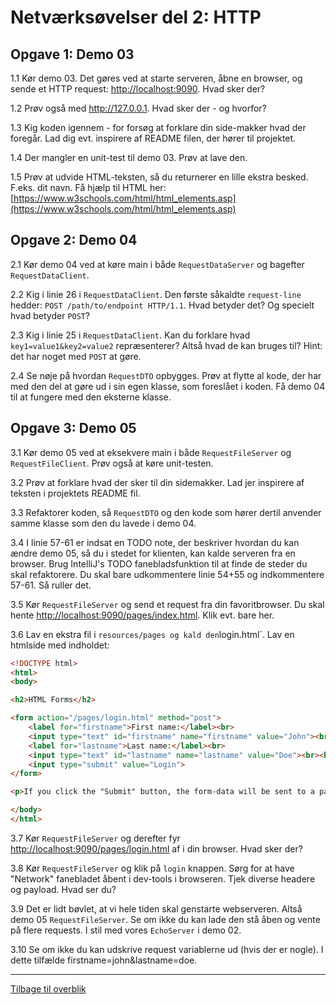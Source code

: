 # Netværksøvelser del 2: HTTP

## Opgave 1: Demo 03

1.1 Kør demo 03. Det gøres ved at starte serveren, åbne en browser,
og sende et HTTP request: <http://localhost:9090>. Hvad sker der?

1.2 Prøv også med <http://127.0.0.1>. Hvad sker der - og hvorfor?

1.3 Kig koden igennem - for forsøg at forklare din side-makker hvad der foregår. Lad dig evt. inspirere af README filen, der hører til projektet.

1.4 Der mangler en unit-test til demo 03. Prøv at lave den.

1.5 Prøv at udvide HTML-teksten, så du returnerer en lille ekstra
besked. F.eks. dit navn. Få hjælp til HTML her: [https://www.w3schools.com/html/html_elements.asp](https://www.w3schools.com/html/html_elements.asp)

## Opgave 2: Demo 04

2.1 Kør demo 04 ved at køre main i både `RequestDataServer` og bagefter `RequestDataClient`.

2.2 Kig i linie 26 i `RequestDataClient`. Den første såkaldte `request-line` hedder: `POST /path/to/endpoint HTTP/1.1`. Hvad betyder det? Og specielt hvad betyder `POST`?

2.3 Kig i linie 25 i `RequestDataClient`. Kan du forklare hvad `key1=value1&key2=value2` repræsenterer? Altså hvad de kan bruges til? Hint: det har noget med `POST` at gøre.

2.4 Se nøje på hvordan `RequestDTO` opbygges. Prøv at flytte al kode, der har med den del at gøre ud i sin egen klasse, som foreslået i koden. Få demo 04 til at fungere med den eksterne klasse.

## Opgave 3: Demo 05

3.1 Kør demo 05 ved at eksekvere main i både `RequestFileServer` og `RequestFileClient`. Prøv også at køre unit-testen.

3.2 Prøv at forklare hvad der sker til din sidemakker. Lad jer inspirere af teksten i projektets README fil.

3.3 Refaktorer koden, så `RequestDTO` og den kode som hører dertil
anvender samme klasse som den du lavede i demo 04.

3.4 I linie 57-61 er indsat en TODO note, der beskriver hvordan
du kan ændre demo 05, så du i stedet for klienten, kan kalde serveren
fra en browser. Brug IntelliJ's TODO fanebladsfunktion til at finde de steder du skal refaktorere. Du skal bare udkommentere linie 54+55 og indkommentere 57-61. Så ruller det.

3.5 Kør `RequestFileServer` og send et request fra din favoritbrowser. Du skal hente [http://localhost:9090/pages/index.html](http://localhost:9090/pages/loginform.html). Klik evt. bare her.

3.6 Lav en ekstra fil i `resources/pages og kald den`login.html`. Lav en htmlside med indholdet:

```html
<!DOCTYPE html>
<html>
<body>

<h2>HTML Forms</h2>

<form action="/pages/login.html" method="post">
    <label for="firstname">First name:</label><br>
    <input type="text" id="firstname" name="firstname" value="John"><br>
    <label for="lastname">Last name:</label><br>
    <input type="text" id="lastname" name="lastname" value="Doe"><br><br>
    <input type="submit" value="Login">
</form>

<p>If you click the "Submit" button, the form-data will be sent to a page called "/pages/login.html".</p>

</body>
</html>
```

3.7 Kør `RequestFileServer` og derefter fyr [http://localhost:9090/pages/login.html](http://localhost:9090/pages/login.html) af i din browser. Hvad sker der?

3.8 Kør `RequestFileServer` og klik på `login` knappen. Sørg for at have "Network" fanebladet åbent i dev-tools i browseren. Tjek diverse headere og payload. Hvad ser du?

3.9 Det er lidt bøvlet, at vi hele tiden skal genstarte webserveren.
Altså demo 05 `RequestFileServer`. Se om ikke du kan lade den stå
åben og vente på flere requests. I stil med vores `EchoServer` i demo 02.

3.10 Se om ikke du kan udskrive request variablerne ud (hvis der er nogle). I dette tilfælde firstname=john&lastname=doe.

<hr/>

[Tilbage til overblik](./exercises_overview.md)
